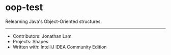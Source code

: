 # oop-test
Relearning Java's Object-Oriented structures.

---

- Contributors: Jonathan Lam
- Projects: Shapes
- Written with: IntelliJ IDEA Community Edition
